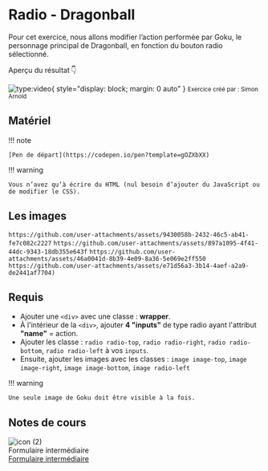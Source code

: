 # Radio - Dragonball
Pour cet exercice, nous allons modifier l’action performée par Goku, le personnage principal de Dragonball, en fonction du bouton radio sélectionné.

Aperçu du résultat 👇

![type:video](https://github.com/user-attachments/assets/2ad40369-24e2-4ec8-939f-015ad3a092b6){ style="display: block; margin: 0 auto" }
<small>Exercice créé par : Simon Arnold</small>

## Matériel

!!! note

    [Pen de départ](https://codepen.io/pen?template=gOZXbXX)

!!! warning

    Vous n’avez qu’à écrire du HTML (nul besoin d’ajouter du JavaScript ou de modifier le CSS).

## Les images

```https://github.com/user-attachments/assets/9430058b-2432-46c5-ab41-fe7c082c2227```
```https://github.com/user-attachments/assets/897a1095-4f41-44dc-9343-18db355e643f```
```https://github.com/user-attachments/assets/46a0041d-8b39-4e09-8a36-5e069e2ff550```
```https://github.com/user-attachments/assets/e71d56a3-3b14-4aef-a2a9-de2441af7704)```

## Requis

- Ajouter une `<div>` avec une classe : **wrapper**.
- À l'intérieur de la `<div>`, ajouter **4 "inputs"** de type radio ayant l'attribut **"name"** = action.
- Ajouter les classe : `radio radio-top`, `radio radio-right`, `radio radio-bottom`, `radio radio-left` à vos `inputs`.
- Ensuite, ajouter les images avec les classes : `image image-top`, `image image-right`, `image image-bottom`, `image radio-left`

!!! warning

    Une seule image de Goku doit être visible à la fois.


## Notes de cours

![icon (2)](https://github.com/user-attachments/assets/f7167ff2-c80e-4594-a297-7c394aeb7b0e)<br> Formulaire intermédiaire <br> [Formulaire intermédiaire](https://tim-montmorency.com/compendium/582-111%E2%80%93web1/html/formulaire-intermediaire.html)

